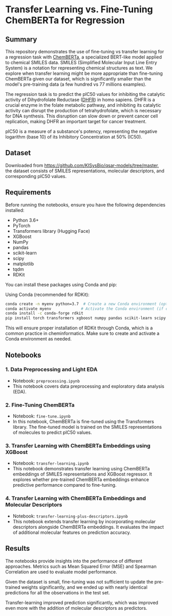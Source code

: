 # Transfer Learning vs. Fine-Tuning ChemBERTa for Regression

## Summary

This repository demonstrates the use of fine-tuning vs transfer learning for a regression task with [ChemBERTa](https://arxiv.org/abs/2010.09885), a specialized BERT-like model applied to chemical SMILES data. SMILES (Simplified Molecular Input Line Entry System) is a notation for representing chemical structures as text. We explore when transfer learning might be more appropriate than fine-tuning ChemBERTa given our dataset, which is significantly smaller than the model's pre-training data (a few hundred vs 77 millions examples).

The regression task is to predict the pIC50 values for inhibiting the catalytic activity of Dihydrofolate Reductase ([DHFR](https://en.wikipedia.org/wiki/Dihydrofolate_reductase)) in homo sapiens. DHFR is a crucial enzyme in the folate metabolic pathway, and inhibiting its catalytic activity can disrupt the production of tetrahydrofolate, which is necessary for DNA synthesis. This disruption can slow down or prevent cancer cell replication, making DHFR an important target for cancer treatment.

pIC50 is a measure of a substance's potency, representing the negative logarithm (base 10) of its Inhibitory Concentration at 50% (IC50). 


## Dataset

Downloaded from https://github.com/KISysBio/qsar-models/tree/master, the dataset consists of SMILES representations, molecular descriptors, and corresponding pIC50 values. 


## Requirements

Before running the notebooks, ensure you have the following dependencies installed:

- Python 3.6+
- PyTorch
- Transformers library (Hugging Face)
- XGBoost
- NumPy
- pandas
- scikit-learn
- scipy
- matplotlib
- tqdm
- RDKit

You can install these packages using Conda and pip:

Using Conda (recommended for RDKit):

```bash
conda create -n myenv python=3.7  # Create a new Conda environment (optional)
conda activate myenv             # Activate the Conda environment (if created)
conda install -c conda-forge rdkit
pip install torch transformers xgboost numpy pandas scikit-learn scipy matplotlib tqdm
```

This will ensure proper installation of RDKit through Conda, which is a common practice in cheminformatics. Make sure to create and activate a Conda environment as needed.


## Notebooks

### 1. Data Preprocessing and Light EDA

- Notebook: `preprocessing.ipynb`
- This notebook covers data preprocessing and exploratory data analysis (EDA).

### 2. Fine-Tuning ChemBERTa

- Notebook: `fine-tune.ipynb`
- In this notebook, ChemBERTa is fine-tuned using the Transformers library. The fine-tuned model is trained on the SMILES representations of molecules to predict pIC50 values.

### 3. Transfer Learning with ChemBERTa Embeddings using XGBoost

- Notebook: `transfer-learning.ipynb`
- This notebook demonstrates transfer learning using ChemBERTa embeddings of SMILES representations and XGBoost regressor. It explores whether pre-trained ChemBERTa embeddings enhance predictive performance compared to fine-tuning.

### 4. Transfer Learning with ChemBERTa Embeddings and Molecular Descriptors

- Notebook: `transfer-learning-plus-descriptors.ipynb`
- This notebook extends transfer learning by incorporating molecular descriptors alongside ChemBERTa embeddings. It evaluates the impact of additional molecular features on prediction accuracy.

## Results

The notebooks provide insights into the performance of different approaches. Metrics such as Mean Squared Error (MSE) and Spearman Correlation are used to evaluate model performance.

Given the dataset is small, fine-tuning was not sufficient to update the pre-trained weights significantly, and we ended up with nearly identical predictions for all the observations in the test set. 

Transfer-learning improved prediction significantly, which was improved even more with the addition of molecular descriptors as predictors.

